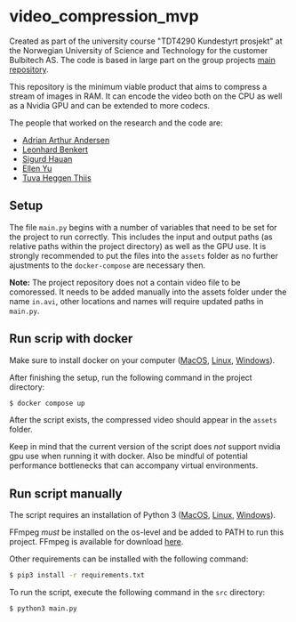 # video_compression_mvp
Created as part of the university course "TDT4290 Kundestyrt prosjekt" at the Norwegian University of Science and Technology for the customer Bulbitech AS. The code is based in large part on the group projects [main repository](https://github.com/Siguhau/FFmpeg-video-compression).

This repository is the minimum viable product that aims to compress a stream of images in RAM. It can encode the video both on the CPU as well as a Nvidia GPU and can be extended to more codecs.

The people that worked on the research and the code are:

- [Adrian Arthur Andersen](https://github.com/AdrianAndersen)
- [Leonhard Benkert](https://github.com/Leonhard-Benkert)
- [Sigurd Hauan](https://github.com/Siguhau)
- [Ellen Yu](https://github.com/ellnyu)
- [Tuva Heggen Thiis](https://github.com/tuvaht)

## Setup
The file `main.py` begins with a number of variables that need to be set for the project to run correctly. This includes the input and output paths (as relative paths within the project directory) as well as the GPU use. It is strongly recommended to put the files into the `assets` folder as no further ajustments to the `docker-compose` are necessary then.

**Note:** The project repository does not a contain video file to be comoressed. It needs to be added manually into the assets folder under the name `in.avi`, other locations and names will require updated paths in `main.py`.

## Run scrip with docker
Make sure to install docker on your computer ([MacOS](https://docs.docker.com/desktop/install/mac-install/), [Linux](https://docs.docker.com/desktop/install/linux-install/), [Windows](https://docs.docker.com/desktop/install/windows-install/)).

After finishing the setup, run the following command in the project directory: 
``` bash
$ docker compose up
```
After the script exists, the compressed video should appear in the `assets` folder.

Keep in mind that the current version of the script does *not* support nvidia gpu use when running it with docker. Also be mindful of potential performance bottlenecks that can accompany virtual environments.

## Run script manually
The script requires an installation of Python 3 ([MacOS](https://www.python.org/downloads/macos/), [Linux](https://www.python.org/downloads/source/), [Windows](https://www.python.org/downloads/windows/)).

FFmpeg *must* be installed on the os-level and be added to PATH to run this project. FFmpeg is available for download [here](https://ffmpeg.org/download.html).

Other requirements can be installed with the following command:
``` bash
$ pip3 install -r requirements.txt
```
To run the script, execute the following command in the `src` directory:
``` bash
$ python3 main.py
```